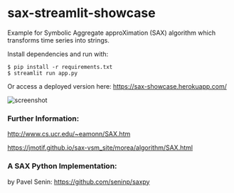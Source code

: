 # sax-streamlit-showcase
Example for Symbolic Aggregate approXimation (SAX) algorithm which transforms time series into strings.

Install dependencies and run with:
```
$ pip install -r requirements.txt
$ streamlit run app.py
```

Or access a deployed version here: https://sax-showcase.herokuapp.com/


![screenshot](https://github.com/kjul/sax-streamlit-showcase/blob/main/screenshot.jpg)


### Further Information:

http://www.cs.ucr.edu/~eamonn/SAX.htm

https://jmotif.github.io/sax-vsm_site/morea/algorithm/SAX.html


### A SAX Python Implementation:

by Pavel Senin: https://github.com/seninp/saxpy
